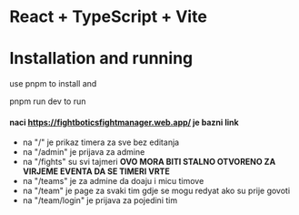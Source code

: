 # React + TypeScript + Vite

# Installation and running

use pnpm to install and

pnpm run dev to run

#### naci https://fightboticsfightmanager.web.app/ je bazni link

- na "/" je prikaz timera za sve bez editanja
- na "/admin" je prijava za admine
- na "/fights" su svi tajmeri
  **OVO MORA BITI STALNO OTVORENO ZA VIRJEME EVENTA DA SE TIMERI VRTE**
- na "/teams" je za admine da doaju i micu timove
- na "/team" je page za svaki tim gdje se mogu redyat ako su prije govoti
- na "/team/login" je prijava za pojedini tim
